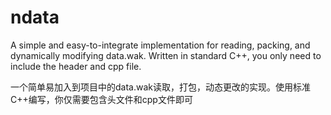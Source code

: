 # ndata
A simple and easy-to-integrate implementation for reading, packing, and dynamically modifying data.wak. Written in standard C++, you only need to include the header and cpp file.

一个简单易加入到项目中的data.wak读取，打包，动态更改的实现。使用标准C++编写，你仅需要包含头文件和cpp文件即可
